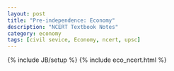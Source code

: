 ```yaml
---
layout: post
title: "Pre-independence: Economy"
description: "NCERT Textbook Notes"
category: economy
tags: [civil sevice, Economy, ncert, upsc]
---
```

{% include JB/setup %}
{% include eco_ncert.html %}
